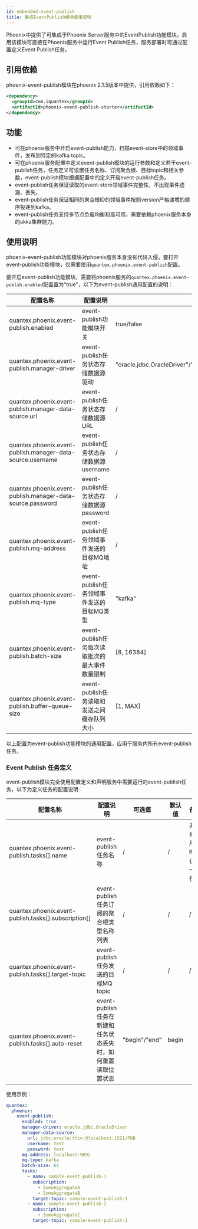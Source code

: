 ```yaml
---
id: embedded-event-publish
title: 集成EventPublish模块使用说明
---
```


Phoenix中提供了可集成于Phoenix Server服务中的EventPublish功能模块，启用该模块可直接在Phoenix服务中运行Event Publish任务，服务部署时可通过配置定义Event Publish任务。

## 引用依赖

phoenix-event-publish模块在phoenix 2.1.5版本中提供，引用依赖如下：

```xml
<dependency>
  <groupId>com.iquantex</groupId>
  <artifactId>phoenix-event-publish-starter</artifactId>
</dependency>
```

## 功能

* 可在phoenix服务中开启event-publish能力，扫描event-store中的领域事件，发布到特定的kafka topic。
* 可在phoenix服务配置中定义event-publish模块的运行参数和定义若干event-publish任务，任务定义可设置任务名称、订阅聚合根、目标topic和相关参数，event-publish模块根据配置中的定义开启event-publish任务。
* event-publish任务保证读取的event-store领域事件完整性，不出现事件遗漏、丢失。
* event-publish任务保证相同的聚合根ID的领域事件按照version严格递增的顺序投递到kafka。
* event-publish任务支持多节点负载均衡和高可用，需要依赖phoenix服务本身的akka集群能力。

## 使用说明

phoenix-event-publish功能模块对phoenix服务本身没有代码入侵，要打开event-publish功能模块，仅需要使用`quantex.phoenix.event-publish`配置。

要开启event-publish功能模块，需要将phoenix服务的`quantex.phoenix.event-publsh.enabled`配置置为"true"，以下为event-publish通用配置的说明：

|配置名称|配置说明|可选值|默认值|备注|
|-------|-------|------|-----|----|
|quantex.phoenix.event-publish.enabled|event-publish功能模块开关|true/false|false|/|
|quantex.phoenix.event-publish.manager-driver|event-publish任务状态存储数据源驱动|"oracle.jdbc.OracleDriver"/"com.mysql.jdbc.Driver"/"org.h2.Driver"|/|/|
|quantex.phoenix.event-publish.manager-data-source.url|event-publish任务状态存储数据源URL|/|/|/|
|quantex.phoenix.event-publish.manager-data-source.username|event-publish任务状态存储数据源username|/|/|/|
|quantex.phoenix.event-publish.manager-data-source.password|event-publish任务状态存储数据源password|/|/|/|
|quantex.phoenix.event-publish.mq-address|event-publish任务领域事件发送的目标MQ地址|/|/|/|
|quantex.phoenix.event-publish.mq-type|event-publish任务领域事件发送的目标MQ类型|"kafka"|"kafka"|目前仅支持"kafka"|
|quantex.phoenix.event-publish.batch-size|event-publish任务每次读取批次的最大事件数量限制|[8, 16384]|32|/|
|quantex.phoenix.event-publish.buffer-queue-size|event-publish任务读取和发送之间缓存队列大小|[1, MAX]|32|/|

以上配置为event-publish功能模块的通用配置，应用于服务内所有event-publish任务。

### Event Publish 任务定义

event-publish模块完全使用配置定义和声明服务中需要运行的event-publish任务，以下为定义任务的配置说明：

|配置名称|配置说明|可选值|默认值|备注|
|-------|-------|------|-----|----|
|quantex.phoenix.event-publish.tasks[].name|event-publish任务名称|/|/|非空串，用于唯一识别一个任务|
|quantex.phoenix.event-publish.tasks[].subscription[]|event-publish任务订阅的聚合根类型名称列表|/|/|/|
|quantex.phoenix.event-publish.tasks[].target-topic|event-publish任务发送的目标MQ topic|/|/|/|
|quantex.phoenix.event-publish.tasks[].auto-reset|event-publish任务在新建和任务状态丢失时，如何重置读取位置状态|"begin"/"end"|begin|

使用示例：

```yaml
quantex:
  phoenix:
    event-publish:
      enabled: true
      manager-driver: oracle.jdbc.OracleDriver
      manager-data-source:
        url: jdbc:oracle:thin:@localhost:1521/PDB
        username: test
        password: test
      mq-address: localhost:9092
      mq-type: kafka
      batch-size: 64
      tasks:
        - name: sample-event-publish-1
          subscription:
            - SomeAggregateA
            - SomeAggregateB
          target-topic: sample-event-publish-1
        - name: sample-event-publish-2
          subscription:
            - SomeAggregateC
          target-topic: sample-event-publish-2
```
